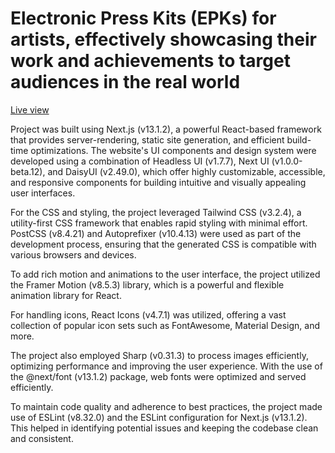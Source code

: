 # Electronic Press Kits (EPKs) for artists, effectively showcasing their work and achievements to target audiences in the real world

[Live view](https://epk-ishan.vercel.app/)

Project was built using Next.js (v13.1.2), a powerful React-based framework that provides server-rendering, static site generation, and efficient build-time optimizations. The website's UI components and design system were developed using a combination of Headless UI (v1.7.7), Next UI (v1.0.0-beta.12), and DaisyUI (v2.49.0), which offer highly customizable, accessible, and responsive components for building intuitive and visually appealing user interfaces.

For the CSS and styling, the project leveraged Tailwind CSS (v3.2.4), a utility-first CSS framework that enables rapid styling with minimal effort. PostCSS (v8.4.21) and Autoprefixer (v10.4.13) were used as part of the development process, ensuring that the generated CSS is compatible with various browsers and devices.

To add rich motion and animations to the user interface, the project utilized the Framer Motion (v8.5.3) library, which is a powerful and flexible animation library for React.

For handling icons, React Icons (v4.7.1) was utilized, offering a vast collection of popular icon sets such as FontAwesome, Material Design, and more.

The project also employed Sharp (v0.31.3) to process images efficiently, optimizing performance and improving the user experience. With the use of the @next/font (v13.1.2) package, web fonts were optimized and served efficiently.

To maintain code quality and adherence to best practices, the project made use of ESLint (v8.32.0) and the ESLint configuration for Next.js (v13.1.2). This helped in identifying potential issues and keeping the codebase clean and consistent.

